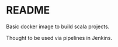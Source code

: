 # README

Basic docker image to build scala projects.

Thought to be used via pipelines in Jenkins.
